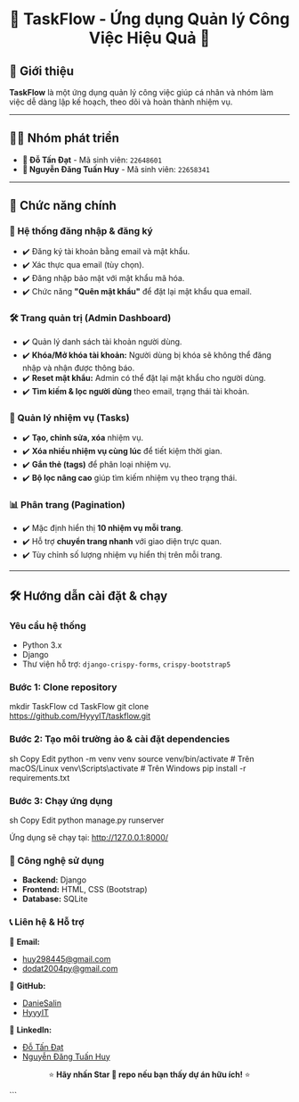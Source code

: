 <h1 align="center">🚀 TaskFlow - Ứng dụng Quản lý Công Việc Hiệu Quả 🚀</h1>

## 📌 Giới thiệu  
<p><strong>TaskFlow</strong> là một ứng dụng quản lý công việc giúp cá nhân và nhóm làm việc dễ dàng lập kế hoạch, theo dõi và hoàn thành nhiệm vụ.</p>

---

## 👨‍💻 Nhóm phát triển  
<ul>
  <li><strong>📌 Đỗ Tấn Đạt</strong> - Mã sinh viên: <code>22648601</code></li>
  <li><strong>📌 Nguyễn Đăng Tuấn Huy</strong> - Mã sinh viên: <code>22658341</code></li>
</ul>

---

## 🌟 Chức năng chính  

### 🔐 Hệ thống đăng nhập & đăng ký  
<ul>
  <li>✔️ Đăng ký tài khoản bằng email và mật khẩu.</li>
  <li>✔️ Xác thực qua email (tùy chọn).</li>
  <li>✔️ Đăng nhập bảo mật với mật khẩu mã hóa.</li>
  <li>✔️ Chức năng <strong>"Quên mật khẩu"</strong> để đặt lại mật khẩu qua email.</li>
</ul>

### 🛠️ Trang quản trị (Admin Dashboard)  
<ul>
  <li>✔️ Quản lý danh sách tài khoản người dùng.</li>
  <li>✔️ <strong>Khóa/Mở khóa tài khoản:</strong> Người dùng bị khóa sẽ không thể đăng nhập và nhận được thông báo.</li>
  <li>✔️ <strong>Reset mật khẩu:</strong> Admin có thể đặt lại mật khẩu cho người dùng.</li>
  <li>✔️ <strong>Tìm kiếm & lọc người dùng</strong> theo email, trạng thái tài khoản.</li>
</ul>

### 📌 Quản lý nhiệm vụ (Tasks)  
<ul>
  <li>✔️ <strong>Tạo, chỉnh sửa, xóa</strong> nhiệm vụ.</li>
  <li>✔️ <strong>Xóa nhiều nhiệm vụ cùng lúc</strong> để tiết kiệm thời gian.</li>
  <li>✔️ <strong>Gắn thẻ (tags)</strong> để phân loại nhiệm vụ.</li>
  <li>✔️ <strong>Bộ lọc nâng cao</strong> giúp tìm kiếm nhiệm vụ theo trạng thái.</li>
</ul>

### 📊 Phân trang (Pagination)  
<ul>
  <li>✔️ Mặc định hiển thị <strong>10 nhiệm vụ mỗi trang</strong>.</li>
  <li>✔️ Hỗ trợ <strong>chuyển trang nhanh</strong> với giao diện trực quan.</li>
  <li>✔️ Tùy chỉnh số lượng nhiệm vụ hiển thị trên mỗi trang.</li>
</ul>

---

## 🛠️ Hướng dẫn cài đặt & chạy  

### Yêu cầu hệ thống  
<ul>
  <li>Python 3.x</li>
  <li>Django</li>
  <li>Thư viện hỗ trợ: <code>django-crispy-forms</code>, <code>crispy-bootstrap5</code></li>
</ul>

### Bước 1: Clone repository  

mkdir TaskFlow
cd TaskFlow
git clone https://github.com/HyyyIT/taskflow.git
### Bước 2: Tạo môi trường ảo & cài đặt dependencies
sh
Copy
Edit
python -m venv venv
source venv/bin/activate  # Trên macOS/Linux
venv\Scripts\activate     # Trên Windows
pip install -r requirements.txt
### Bước 3: Chạy ứng dụng
sh
Copy
Edit
python manage.py runserver
<p>Ứng dụng sẽ chạy tại: <a href="http://127.0.0.1:8000/" target="_blank">http://127.0.0.1:8000/</a></p>

### 🚀 Công nghệ sử dụng
<ul> <li><strong>Backend:</strong> Django</li> <li><strong>Frontend:</strong> HTML, CSS (Bootstrap)</li> <li><strong>Database:</strong> SQLite</li> </ul>

### 📞 Liên hệ & Hỗ trợ
📧 <strong>Email:</strong>

<ul> <li><a href="mailto:huy298445@gmail.com">huy298445@gmail.com</a></li> <li><a href="mailto:dodat2004py@gmail.com">dodat2004py@gmail.com</a></li> </ul>
🐙 <strong>GitHub:</strong>

<ul> <li><a href="https://github.com/DanieSalin" target="_blank">DanieSalin</a></li> <li><a href="https://github.com/HyyyIT" target="_blank">HyyyIT</a></li> </ul>
💼 <strong>LinkedIn:</strong>

<ul> <li><a href="https://www.linkedin.com/in/dotandatdaniel/" target="_blank">Đỗ Tấn Đạt</a></li> <li><a href="https://www.linkedin.com/in/nguyen-huy-94ba40327/" target="_blank">Nguyễn Đăng Tuấn Huy</a></li> </ul> <p align="center">⭐ <strong>Hãy nhấn Star 🌟 repo nếu bạn thấy dự án hữu ích!</strong> ⭐</p> ```